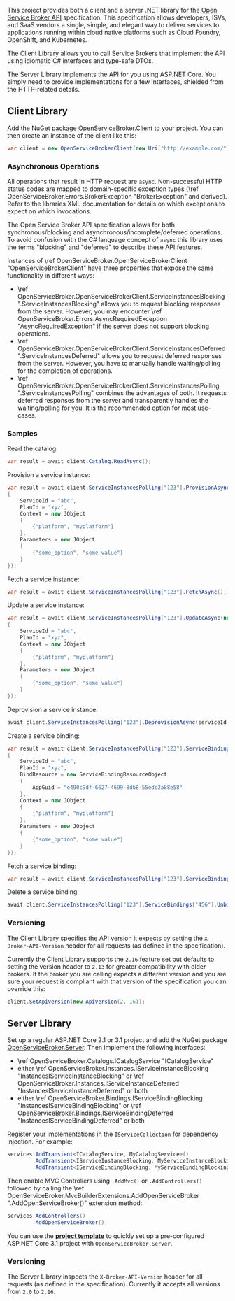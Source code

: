 
This project provides both a client and a server .NET library for the [Open Service Broker API](https://www.openservicebrokerapi.org/) specification. This specification allows developers, ISVs, and SaaS vendors a single, simple, and elegant way to deliver services to applications running within cloud native platforms such as Cloud Foundry, OpenShift, and Kubernetes.

The Client Library allows you to call Service Brokers that implement the API using idiomatic C# interfaces and type-safe DTOs.

The Server Library implements the API for you using ASP.NET Core. You simply need to provide implementations for a few interfaces, shielded from the HTTP-related details.

## Client Library

Add the NuGet package [OpenServiceBroker.Client](https://www.nuget.org/packages/OpenServiceBroker.Client/) to your project. You can then create an instance of the client like this:

```csharp
var client = new OpenServiceBrokerClient(new Uri("http://example.com/"));
```

### Asynchronous Operations

All operations that result in HTTP request are `async`. Non-successful HTTP status codes are mapped to domain-specific exception types (\ref OpenServiceBroker.Errors.BrokerException "BrokerException" and derived). Refer to the libraries XML documentation for details on which exceptions to expect on which invocations.

The Open Service Broker API specification allows for both synchronous/blocking and asynchronous/incomplete/deferred operations. To avoid confusion with the C# language concept of `async` this library uses the terms "blocking" and "deferred" to describe these API features.

Instances of \ref OpenServiceBroker.OpenServiceBrokerClient "OpenServiceBrokerClient" have three properties that expose the same functionality in different ways:

- \ref OpenServiceBroker.OpenServiceBrokerClient.ServiceInstancesBlocking ".ServiceInstancesBlocking" allows you to request blocking responses from the server. However, you may encounter \ref OpenServiceBroker.Errors.AsyncRequiredException "AsyncRequiredException" if the server does not support blocking operations.
- \ref OpenServiceBroker.OpenServiceBrokerClient.ServiceInstancesDeferred ".ServiceInstancesDeferred" allows you to request deferred responses from the server. However, you have to manually handle waiting/polling for the completion of operations.
- \ref OpenServiceBroker.OpenServiceBrokerClient.ServiceInstancesPolling ".ServiceInstancesPolling" combines the advantages of both. It requests deferred responses from the server and transparently handles the waiting/polling for you. It is the recommended option for most use-cases.

### Samples

Read the catalog:

```csharp
var result = await client.Catalog.ReadAsync();
```

Provision a service instance:

```csharp
var result = await client.ServiceInstancesPolling["123"].ProvisionAsync(new ServiceInstanceProvisionRequest
{
    ServiceId = "abc",
    PlanId = "xyz",
    Context = new JObject
    {
        {"platform", "myplatform"}
    },
    Parameters = new JObject
    {
        {"some_option", "some value"}
    }
});
```

Fetch a service instance:

```csharp
var result = await client.ServiceInstancesPolling["123"].FetchAsync();
```

Update a service instance:

```csharp
var result = await client.ServiceInstancesPolling["123"].UpdateAsync(new ServiceInstanceUpdateRequest
{
    ServiceId = "abc",
    PlanId = "xyz",
    Context = new JObject
    {
        {"platform", "myplatform"}
    },
    Parameters = new JObject
    {
        {"some_option", "some value"}
    }
});
```

Deprovision a service instance:

```csharp
await client.ServiceInstancesPolling["123"].DeprovisionAsync(serviceId: "abc", planId: "xyz");
```

Create a service binding:

```csharp
var result = await client.ServiceInstancesPolling["123"].ServiceBindings["456"].ProvisionAsync(new ServiceBindingRequest
{
    ServiceId = "abc",
    PlanId = "xyz",
    BindResource = new ServiceBindingResourceObject
    {
        AppGuid = "e490c9df-6627-4699-8db8-55edc2a88e58"
    },
    Context = new JObject
    {
        {"platform", "myplatform"}
    },
    Parameters = new JObject
    {
        {"some_option", "some value"}
    }
});
```

Fetch a service binding:

```csharp
var result = await client.ServiceInstancesPolling["123"].ServiceBindings["456"].FetchAsync();
```

Delete a service binding:

```csharp
await client.ServiceInstancesPolling["123"].ServiceBindings["456"].UnbindAsync(serviceId: "abc", planId: "xyz");
```

### Versioning

The Client Library specifies the API version it expects by setting the `X-Broker-API-Version` header for all requests (as defined in the specification).

Currently the Client Library supports the `2.16` feature set but defaults to setting the version header to `2.13` for greater compatibility with older brokers. If the broker you are calling expects a different version and you are sure your request is compliant with that version of the specification you can override this:

```csharp
client.SetApiVersion(new ApiVersion(2, 16));
```

## Server Library

Set up a regular ASP.NET Core 2.1 or 3.1 project and add the NuGet package [OpenServiceBroker.Server](https://www.nuget.org/packages/OpenServiceBroker.Server/). Then implement the following interfaces:
- \ref OpenServiceBroker.Catalogs.ICatalogService "ICatalogService"
- either \ref OpenServiceBroker.Instances.IServiceInstanceBlocking "InstancesIServiceInstanceBlocking" or \ref OpenServiceBroker.Instances.IServiceInstanceDeferred "InstancesIServiceInstanceDeferred" or both
- either \ref OpenServiceBroker.Bindings.IServiceBindingBlocking "InstancesIServiceBindingBlocking" or \ref OpenServiceBroker.Bindings.IServiceBindingDeferred "InstancesIServiceBindingDeferred" or both

Register your implementations in the `IServiceCollection` for dependency injection. For example:

```csharp
services.AddTransient<ICatalogService, MyCatalogService>()
        .AddTransient<IServiceInstanceBlocking, MyServiceInstanceBlocking>()
        .AddTransient<IServiceBindingBlocking, MyServiceBindingBlocking>();
```

Then enable MVC Controllers using `.AddMvc()` or `.AddControllers()` followed by calling the \ref OpenServiceBroker.MvcBuilderExtensions.AddOpenServiceBroker ".AddOpenServiceBroker()" extension method:

```csharp
services.AddControllers()
        .AddOpenServiceBroker();
```

You can use the **[project template](https://github.com/TypedRest/OpenServiceBroker/tree/master/template)** to quickly set up a pre-configured ASP.NET Core 3.1 project with `OpenServiceBroker.Server`.

### Versioning

The Server Library inspects the `X-Broker-API-Version` header for all requests (as defined in the specification). Currently it accepts all versions from `2.0` to `2.16`.
